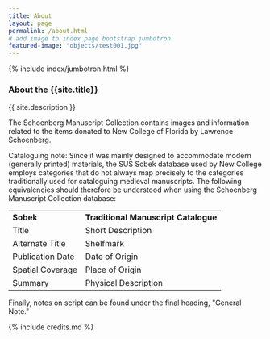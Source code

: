 ```yaml
---
title: About
layout: page
permalink: /about.html
# add image to index page bootstrap jumbotron
featured-image: "objects/test001.jpg"
---
```

{% include index/jumbotron.html %} 

### About the {{site.title}}

{{ site.description }}

The Schoenberg Manuscript Collection contains images and information related to the items donated to New College of Florida by Lawrence Schoenberg.

Cataloguing note: Since it was mainly designed to accommodate modern (generally printed) materials, the SUS Sobek database used by New College employs categories that do not always map precisely to the categories traditionally used for cataloguing medieval manuscripts. The following equivalencies should therefore be understood when using the Schoenberg Manuscript Collection database:

<table class="table table-striped border w-50">
	<tbody>
		<tr>
			<td><strong>Sobek</strong></td>
			<td><strong>Traditional Manuscript Catalogue</strong></td>
		</tr>
		<tr>
			<td>Title</td>
			<td>Short Description</td>
		</tr>
		<tr>
			<td>Alternate Title</td>
			<td>Shelfmark</td>
		</tr>
		<tr>
			<td>Publication Date</td>
			<td>Date of Origin</td>
		</tr>
		<tr>
			<td>Spatial Coverage</td>
			<td>Place of Origin</td>
		</tr>
		<tr>
			<td>Summary</td>
			<td>Physical Description</td>
		</tr>
	</tbody>
</table>

Finally, notes on script can be found under the final heading, "General Note."

{% include credits.md %}
